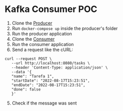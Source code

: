 # Kafka Consumer POC

1. Clone the [Producer](https://github.com/isaCarvalho/kafka-producer-poc)
2. Run `docker-compose up` inside the producer's folder
3. Run the producer application
4. Clone the [Consumer](https://github.com/isaCarvalho/kafka-consumer-poc)
5. Run the consumer application
6. Send a request like the cURL: 

```
curl --request POST \
   --url http://localhost:8080/tasks \
   --header 'Content-Type: application/json' \
   --data '{
   "name": "Tarefa 1",
   "startDate": "2022-08-17T15:23:51",
   "endDate": "2022-08-17T15:23:51",
   "done": false
   }'
```

5. Check if the message was sent
